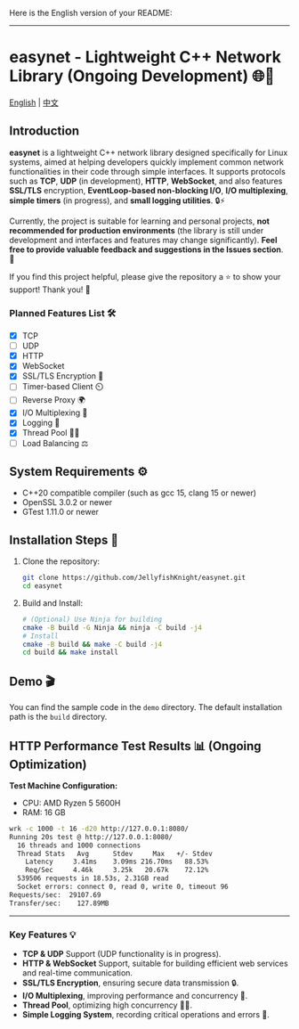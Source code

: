 Here is the English version of your README:

---

# easynet - Lightweight C++ Network Library (Ongoing Development) 🌐🚀

[English](README.md) | [中文](README_zh.md)

## Introduction

**easynet** is a lightweight C++ network library designed specifically for Linux systems, aimed at helping developers quickly implement common network functionalities in their code through simple interfaces. It supports protocols such as **TCP**, **UDP** (in development), **HTTP**, **WebSocket**, and also features **SSL/TLS** encryption, **EventLoop-based non-blocking I/O**, **I/O multiplexing**, **simple timers** (in progress), and **small logging utilities**. 🔒⚡

Currently, the project is suitable for learning and personal projects, **not recommended for production environments** (the library is still under development and interfaces and features may change significantly). **Feel free to provide valuable feedback and suggestions in the Issues section**. 💬

If you find this project helpful, please give the repository a ⭐️ to show your support! Thank you! 🙏

### Planned Features List 🛠️

- [x] TCP
- [ ] UDP
- [x] HTTP
- [x] WebSocket
- [x] SSL/TLS Encryption 🔐
- [ ] Timer-based Client ⏲️
- [ ] Reverse Proxy 🌍
- [x] I/O Multiplexing 🔄
- [x] Logging 📝
- [x] Thread Pool 🏋️‍♂️
- [ ] Load Balancing ⚖️

## System Requirements ⚙️

- C++20 compatible compiler (such as gcc 15, clang 15 or newer)
- OpenSSL 3.0.2 or newer
- GTest 1.11.0 or newer

## Installation Steps 🔧

1. Clone the repository:
   ```bash
   git clone https://github.com/JellyfishKnight/easynet.git
   cd easynet
   ```

2. Build and Install:
   ```bash
   # (Optional) Use Ninja for building
   cmake -B build -G Ninja && ninja -C build -j4
   # Install
   cmake -B build && make -C build -j4
   cd build && make install
   ```

## Demo 🎬

You can find the sample code in the `demo` directory. The default installation path is the `build` directory.

## HTTP Performance Test Results 📊 (Ongoing Optimization)

**Test Machine Configuration:**  
- CPU: AMD Ryzen 5 5600H  
- RAM: 16 GB  

```bash
wrk -c 1000 -t 16 -d20 http://127.0.0.1:8080/
Running 20s test @ http://127.0.0.1:8080/
  16 threads and 1000 connections
  Thread Stats   Avg      Stdev     Max   +/- Stdev
    Latency     3.41ms    3.09ms 216.70ms   88.53%
    Req/Sec     4.46k     3.25k   20.67k    72.12%
  539506 requests in 18.53s, 2.31GB read
  Socket errors: connect 0, read 0, write 0, timeout 96
Requests/sec:  29107.69
Transfer/sec:    127.89MB
```

---

### Key Features 💡

- **TCP & UDP** Support (UDP functionality is in progress).
- **HTTP & WebSocket** Support, suitable for building efficient web services and real-time communication.
- **SSL/TLS Encryption**, ensuring secure data transmission 🔒.
- **I/O Multiplexing**, improving performance and concurrency 🔄.
- **Thread Pool**, optimizing high concurrency 🏋️‍♂️.
- **Simple Logging System**, recording critical operations and errors 📝.
